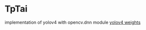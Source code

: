 # TpTai
implementation of yolov4 with opencv.dnn module
[yolov4 weights](https://github.com/AlexeyAB/darknet/releases/download/darknet_yolo_v3_optimal/yolov4.weights)
